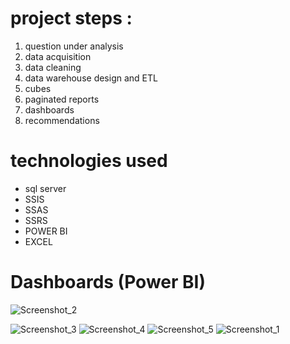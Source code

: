 
# project steps :
1. question under analysis
2. data acquisition
3. data cleaning
4. data warehouse design and ETL
5. cubes
6. paginated reports
7. dashboards
8. recommendations

# technologies used
* sql server
* SSIS
* SSAS
* SSRS
* POWER BI
* EXCEL
# Dashboards (Power BI)
![Screenshot_2](https://user-images.githubusercontent.com/70976091/153680609-eb8b0db9-1b30-40f7-a6ce-bf5e5f6b544b.png)


![Screenshot_3](https://user-images.githubusercontent.com/70976091/153680969-bffecf59-550a-4d4a-94fe-2682973cdf23.png)
![Screenshot_4](https://user-images.githubusercontent.com/70976091/153680977-3849ae26-f0a9-4399-b75b-60fb797d56e9.png)
![Screenshot_5](https://user-images.githubusercontent.com/70976091/153680981-74b376a8-951f-4a73-abb5-0b29bf18f23e.png)
![Screenshot_1](https://user-images.githubusercontent.com/70976091/153680984-1de8edf6-3f66-4a8c-972e-c733758a73f3.png)
